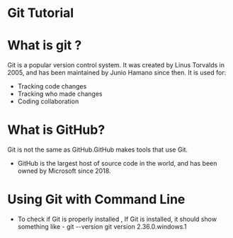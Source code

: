 # Git Tutorial
# What is git ?
Git is a popular version control system. It was created by Linus Torvalds in 2005, and has been maintained by Junio Hamano since then.
It is used for:
- Tracking code changes
- Tracking who made changes
- Coding collaboration
# What is GitHub?
Git is not the same as GitHub.GitHub makes tools that use Git.
- GitHub is the largest host of source code in the world, and has been owned by Microsoft since 2018.

# Using Git with Command Line
-  To check if Git is properly installed , If Git is installed, it should show something like - 
      git --version
      git version 2.36.0.windows.1
